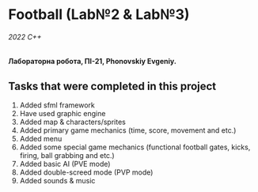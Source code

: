 # Football (Lab№2 & Lab№3)
###### 2022 C++
**Лабораторна робота, ПІ-21, Phonovskiy Evgeniy.**
## Tasks that were completed in this project
1. Added sfml framework
2. Have used graphic engine
3. Added map & characters/sprites 
3. Added primary game mechanics (time, score, movement and etc.)
4. Added menu 
5. Added some special game mechanics (functional football gates, kicks, firing, ball grabbing and etc.) 
6. Added basic AI (PVE mode)
7. Added double-screed mode (PVP mode)
8. Added sounds & music
